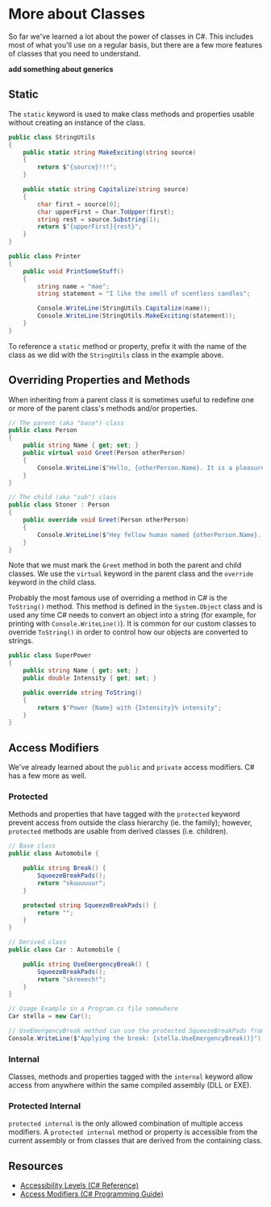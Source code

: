 # More about Classes

So far we've learned a lot about the power of classes in C#. This includes most of what you'll use on a regular basis, but there are a few more features of classes that you need to understand.

**add something about generics**

## Static

The `static` keyword is used to make class methods and properties usable without creating an instance of the class.

```cs
public class StringUtils
{
    public static string MakeExciting(string source)
    {
        return $"{source}!!!";
    }

    public static string Capitalize(string source)
    {
        char first = source[0];
        char upperFirst = Char.ToUpper(first);
        string rest = source.Substring(1);
        return $"{upperFirst}{rest}";
    }
}

public class Printer
{
    public void PrintSomeStuff()
    {
        string name = "mae";
        string statement = "I like the smell of scentless candles";

        Console.WriteLine(StringUtils.Capitalize(name));
        Console.WriteLine(StringUtils.MakeExciting(statement));
    }
}
```

To reference a `static` method or property, prefix it with the name of the class as we did with the `StringUtils` class in the example above.

## Overriding Properties and Methods

When inheriting from a parent class it is sometimes useful to redefine one or more of the parent class's methods and/or properties.

```cs
// The parent (aka "base") class
public class Person
{
    public string Name { get; set; }
    public virtual void Greet(Person otherPerson)
    {
        Console.WriteLine($"Hello, {otherPerson.Name}. It is a pleasure to meet you. I am {Name}");
    }
}

// The child (aka "sub") class
public class Stoner : Person
{
    public override void Greet(Person otherPerson)
    {
        Console.WriteLine($"Hey fellow human named {otherPerson.Name}. Meeting you is, like, an honor or whatever. They call me, {Name} the unusually awesome.");
    }
}
```

Note that we must mark the `Greet` method in both the parent and child classes. We use the `virtual` keyword in the parent class and the `override` keyword in the child class.

Probably the most famous use of overriding a method in C# is the `ToString()` method. This method is defined in the `System.Object` class and is used any time C# needs to convert an object into a string (for example, for printing with `Console.WriteLine()`). It is common for our custom classes to override `ToString()` in order to control how our objects are converted to strings.

```cs
public class SuperPower
{
    public string Name { get; set; }
    public double Intensity { get; set; }

    public override string ToString()
    {
        return $"Power {Name} with {Intensity}% intensity";
    }
}
```

## Access Modifiers

We've already learned about the  `public` and `private` access modifiers. C# has a few more as well.

### Protected

Methods and properties that have tagged with the `protected` keyword prevent access from outside the class hierarchy (ie. the family); however, `protected` methods are usable from derived classes (i.e. children).

```cs
// Base class
public class Automobile {

    public string Break() {
        SqueezeBreakPads();
        return "skuuuuuur";
    }

    protected string SqueezeBreakPads() {
        return "";
    }
}

// Derived class
public class Car : Automobile {

    public string UseEmergencyBreak() {
        SqueezeBreakPads();
        return "skreeech!";
    }
}

// Usage Example in a Program.cs file somewhere
Car stella = new Car();

// UseEmergencyBreak method can use the protected SqueezeBreakPads from the Automobile class.
Console.WriteLine($"Applying the break: {stella.UseEmergencyBreak()}");
```

### Internal

Classes, methods and properties tagged with the `internal` keyword allow access from anywhere within the same compiled assembly (DLL or EXE).

### Protected Internal

`protected internal` is the only allowed combination of multiple access modifiers. A `protected internal` method or property is accessible from the current assembly or from classes that are derived from the containing class.

## Resources

* [Accessibility Levels (C# Reference)](https://msdn.microsoft.com/en-us/library/ba0a1yw2.aspx)  
* [Access Modifiers (C# Programming Guide)](https://docs.microsoft.com/en-us/dotnet/csharp/programming-guide/classes-and-structs/access-modifiers)
